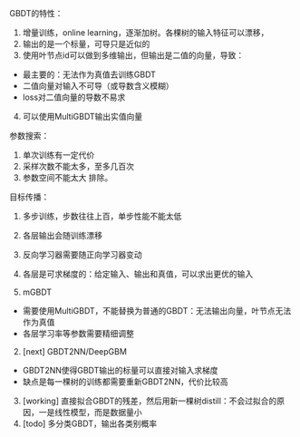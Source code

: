 
GBDT的特性：
1. 增量训练，online learning，逐渐加树。各棵树的输入特征可以漂移，
2. 输出的是一个标量，可导只是近似的
3. 使用叶节点id可以做到多维输出，但输出是二值的向量，导致：
  - 最主要的：无法作为真值去训练GBDT
  - 二值向量对输入不可导（或导数含义模糊）
  - loss对二值向量的导数不易求
4. 可以使用MultiGBDT输出实值向量

参数搜索：
1. 单次训练有一定代价
2. 采样次数不能太多，至多几百次
3. 参数空间不能太大
排除。

目标传播：
1. 多步训练，步数往往上百，单步性能不能太低
2. 各层输出会随训练漂移
3. 反向学习器需要随正向学习器变动
4. 各层是可求梯度的：给定输入、输出和真值，可以求出更优的输入

1. mGBDT
  - 需要使用MultiGBDT，不能替换为普通的GBDT：无法输出向量，叶节点无法作为真值
  - 各层学习率等参数需要精细调整
2. [next] GBDT2NN/DeepGBM
  - GBDT2NN使得GBDT输出的标量可以直接对输入求梯度
  - 缺点是每一棵树的训练都需要重新GBDT2NN，代价比较高
3. [working] 直接拟合GBDT的残差，然后用新一棵树distill：不会过拟合的原因，一是线性模型，而是数据量小
4. [todo] 多分类GBDT，输出各类别概率
